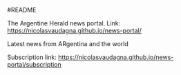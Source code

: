 #README 

The Argentine Herald news portal. 
Link: https://nicolasvaudagna.github.io/news-portal/

Latest news from ARgentina and the world

Subscription link: https://nicolasvaudagna.github.io/news-portal/subscription